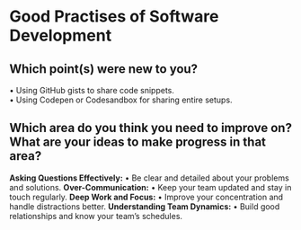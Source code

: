 # Good Practises of Software Development

## Which point(s) were new to you?

• Using GitHub gists to share code snippets.  
• Using Codepen or Codesandbox for sharing entire setups.

## Which area do you think you need to improve on? What are your ideas to make progress in that area?

 **Asking Questions Effectively:**
  • Be clear and detailed about your problems and solutions.
 **Over-Communication:**
  • Keep your team updated and stay in touch regularly.
 **Deep Work and Focus:**
  • Improve your concentration and handle distractions better.
 **Understanding Team Dynamics:**
  • Build good relationships and know your team’s schedules.

